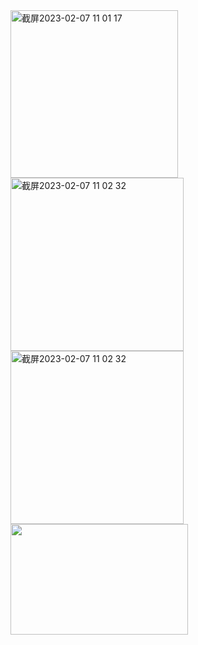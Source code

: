 <!doctype html>
<html>
<head>
<meta charset="UTF-8">
<title> hallo, my name is kevin, I am stuped </title>
</head>
<style>
h1{text-align: center;}
P{text-align: center;}
div{text-align: center;}<img width="1448" alt="截屏2023-02-07 10 58 08" src="https://user-images.githubusercontent.com/

https://user-images.githubusercontent.com/119273882/217138029-ae746f4e-5b5e-4d55-8e56-c0d0cc680425.mov

119273882/217136882-6849a8eb-6615-4ff8-9edb-e38366febb7a.png">
	
</style>
<title>Kevin</title><img width="268" alt="截屏2023-02-07 11 01 17" src="https://user-images.githubusercontent.com/119273882/217137318-1caa07d2-22f8-481a-a77e-6aac8bb87e56.png"><img width="277" alt="截屏2023-02-07 11 02 32" src="https://user-images.githubusercontent.com/119273882/217137667-e527fcc2-28c5-43d1-9b74-0e5c1149a01f.png">


	
<body><img width="277" alt="截屏2023-02-07 11 02 32" src="https://user-images.githubusercontent.com/119273882/217137491-1c405f72-3ee9-484b-ba14-d1a874548472.png">

<img src="../Pictures/Photos Library.photoslibrary/resources/derivatives/masters/2/2B00D697-31AE-43E2-B80D-49AC72E83D90_4_5005_c.jpeg" width="284" height="177" alt=""/>
</body>
</html>

